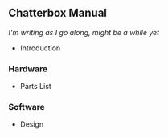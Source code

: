 ## Chatterbox Manual

*I'm writing as I go along, might be a while yet*

* Introduction

### Hardware
* Parts List

### Software
* Design

